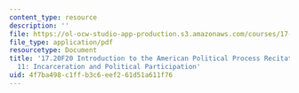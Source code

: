 ```yaml
---
content_type: resource
description: ''
file: https://ol-ocw-studio-app-production.s3.amazonaws.com/courses/17-20-introduction-to-the-american-political-process-fall-2020/4f7ba498c1ffb3c6eef261d51a611f76_MIT17_20F20_rec11.pdf
file_type: application/pdf
resourcetype: Document
title: '17.20F20 Introduction to the American Political Process Recitation Slides
  11: Incarceration and Political Participation'
uid: 4f7ba498-c1ff-b3c6-eef2-61d51a611f76
---
```


